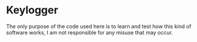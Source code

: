 # Keylogger
The only purpose of the code used here is to learn and test how this kind of software works, I am not responsible for any misuse that may occur.
